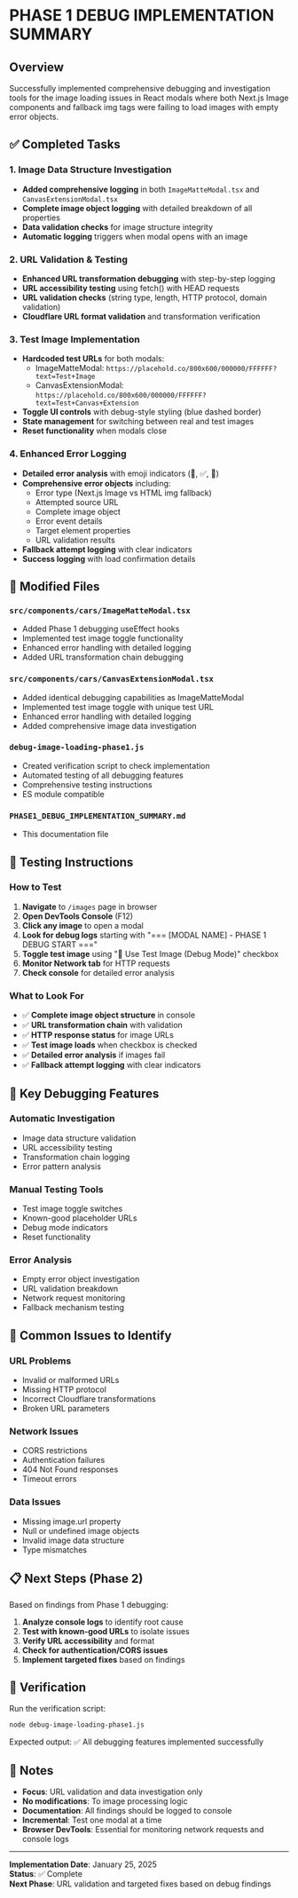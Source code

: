 # PHASE 1 DEBUG IMPLEMENTATION SUMMARY

## Overview

Successfully implemented comprehensive debugging and investigation tools for the image loading issues in React modals where both Next.js Image components and fallback img tags were failing to load images with empty error objects.

## ✅ Completed Tasks

### 1. Image Data Structure Investigation

- **Added comprehensive logging** in both `ImageMatteModal.tsx` and `CanvasExtensionModal.tsx`
- **Complete image object logging** with detailed breakdown of all properties
- **Data validation checks** for image structure integrity
- **Automatic logging** triggers when modal opens with an image

### 2. URL Validation & Testing

- **Enhanced URL transformation debugging** with step-by-step logging
- **URL accessibility testing** using fetch() with HEAD requests
- **URL validation checks** (string type, length, HTTP protocol, domain validation)
- **Cloudflare URL format validation** and transformation verification

### 3. Test Image Implementation

- **Hardcoded test URLs** for both modals:
  - ImageMatteModal: `https://placehold.co/800x600/000000/FFFFFF?text=Test+Image`
  - CanvasExtensionModal: `https://placehold.co/800x600/000000/FFFFFF?text=Test+Canvas+Extension`
- **Toggle UI controls** with debug-style styling (blue dashed border)
- **State management** for switching between real and test images
- **Reset functionality** when modals close

### 4. Enhanced Error Logging

- **Detailed error analysis** with emoji indicators (🚨, ✅, 🔄)
- **Comprehensive error objects** including:
  - Error type (Next.js Image vs HTML img fallback)
  - Attempted source URL
  - Complete image object
  - Error event details
  - Target element properties
  - URL validation results
- **Fallback attempt logging** with clear indicators
- **Success logging** with load confirmation details

## 📁 Modified Files

### `src/components/cars/ImageMatteModal.tsx`

- Added Phase 1 debugging useEffect hooks
- Implemented test image toggle functionality
- Enhanced error handling with detailed logging
- Added URL transformation chain debugging

### `src/components/cars/CanvasExtensionModal.tsx`

- Added identical debugging capabilities as ImageMatteModal
- Implemented test image toggle with unique test URL
- Enhanced error handling with detailed logging
- Added comprehensive image data investigation

### `debug-image-loading-phase1.js`

- Created verification script to check implementation
- Automated testing of all debugging features
- Comprehensive testing instructions
- ES module compatible

### `PHASE1_DEBUG_IMPLEMENTATION_SUMMARY.md`

- This documentation file

## 🧪 Testing Instructions

### How to Test

1. **Navigate** to `/images` page in browser
2. **Open DevTools Console** (F12)
3. **Click any image** to open a modal
4. **Look for debug logs** starting with "=== [MODAL NAME] - PHASE 1 DEBUG START ==="
5. **Toggle test image** using "🧪 Use Test Image (Debug Mode)" checkbox
6. **Monitor Network tab** for HTTP requests
7. **Check console** for detailed error analysis

### What to Look For

- ✅ **Complete image object structure** in console
- ✅ **URL transformation chain** with validation
- ✅ **HTTP response status** for image URLs
- ✅ **Test image loads** when checkbox is checked
- ✅ **Detailed error analysis** if images fail
- ✅ **Fallback attempt logging** with clear indicators

## 🎯 Key Debugging Features

### Automatic Investigation

- Image data structure validation
- URL accessibility testing
- Transformation chain logging
- Error pattern analysis

### Manual Testing Tools

- Test image toggle switches
- Known-good placeholder URLs
- Debug mode indicators
- Reset functionality

### Error Analysis

- Empty error object investigation
- URL validation breakdown
- Network request monitoring
- Fallback mechanism testing

## 🚨 Common Issues to Identify

### URL Problems

- Invalid or malformed URLs
- Missing HTTP protocol
- Incorrect Cloudflare transformations
- Broken URL parameters

### Network Issues

- CORS restrictions
- Authentication failures
- 404 Not Found responses
- Timeout errors

### Data Issues

- Missing image.url property
- Null or undefined image objects
- Invalid image data structure
- Type mismatches

## 📋 Next Steps (Phase 2)

Based on findings from Phase 1 debugging:

1. **Analyze console logs** to identify root cause
2. **Test with known-good URLs** to isolate issues
3. **Verify URL accessibility** and format
4. **Check for authentication/CORS issues**
5. **Implement targeted fixes** based on findings

## 🔧 Verification

Run the verification script:

```bash
node debug-image-loading-phase1.js
```

Expected output: ✅ All debugging features implemented successfully

## 📝 Notes

- **Focus**: URL validation and data investigation only
- **No modifications**: To image processing logic
- **Documentation**: All findings should be logged to console
- **Incremental**: Test one modal at a time
- **Browser DevTools**: Essential for monitoring network requests and console logs

---

**Implementation Date**: January 25, 2025  
**Status**: ✅ Complete  
**Next Phase**: URL validation and targeted fixes based on debug findings
